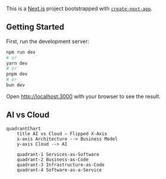 This is a [Next.js](https://nextjs.org) project bootstrapped with [`create-next-app`](https://nextjs.org/docs/app/api-reference/cli/create-next-app).

## Getting Started

First, run the development server:

```bash
npm run dev
# or
yarn dev
# or
pnpm dev
# or
bun dev
```

Open [http://localhost:3000](http://localhost:3000) with your browser to see the result.

## AI vs Cloud

```mermaid
quadrantChart
    title AI vs Cloud — Flipped X-Axis
    x-axis Architecture --> Business Model
    y-axis Cloud --> AI

    quadrant-1 Services-as-Software
    quadrant-2 Business-as-Code
    quadrant-3 Infrastructure-as-Code
    quadrant-4 Software-as-a-Service
```


